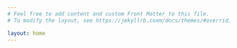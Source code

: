 ```yaml
---
# Feel free to add content and custom Front Matter to this file.
# To modify the layout, see https://jekyllrb.coxm/docs/themes/#overriding-theme-defaults

layout: home
---
```


